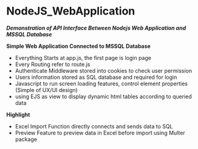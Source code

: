 # NodeJS_WebApplication
___Demonstration of  API Interface Between Nodejs Web Application and MSSQL Database___

__Simple Web Application Connected to MSSQL Database__
- Everything Starts at app.js, the first page is login page
- Every Routing refer to route.js
- Authenticate Middleware stored into cookies to check user permission
- Users information stored as SQL database and required for login
- Javascript to run screen loading features, control element properties (Simple of UX/UI design)
- using EJS as view to display dynamic html tables according to queried data 

__Highlight__
- Excel Import Function directly connects and sends data to SQL
- Preview Feature to preview data in Excel before import using Multer package
